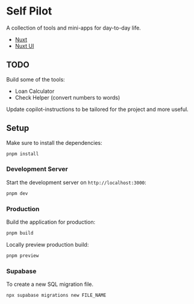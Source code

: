 # Self Pilot

A collection of tools and mini-apps for day-to-day life.

- [Nuxt](https://nuxt.com/docs/4.x/)
- [Nuxt UI](https://ui.nuxt.com/)

## TODO

Build some of the tools:

- Loan Calculator
- Check Helper (convert numbers to words)

Update copilot-instructions to be tailored for the project and more useful.

## Setup

Make sure to install the dependencies:

```bash
pnpm install
```

### Development Server

Start the development server on `http://localhost:3000`:

```bash
pnpm dev
```

### Production

Build the application for production:

```bash
pnpm build
```

Locally preview production build:

```bash
pnpm preview
```

### Supabase

To create a new SQL migration file.

```sh
npx supabase migrations new FILE_NAME
```
